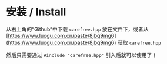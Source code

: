 # 安装 / Install

从右上角的“Github”中下载 `carefree.hpp` 放在文件下，或者从 [https://www.luogu.com.cn/paste/8jbq9mg6](https://www.luogu.com.cn/paste/8jbq9mg6) 获取 `carefree.hpp`

然后只需要通过 `#include "carefree.hpp"` 引入后就可以使用了！
